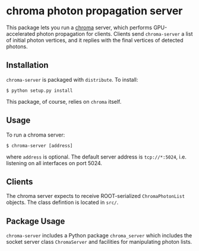 chroma photon propagation server
================================
This package lets you run a [chroma](http://chroma.bitbucket.com) server, which performs GPU-accelerated photon propagation for clients. Clients send `chroma-server` a list of initial photon vertices, and it replies with the final vertices of detected photons.

Installation
------------
`chroma-server` is packaged with `distribute`. To install:

    $ python setup.py install

This package, of course, relies on `chroma` itself.

Usage
-----
To run a chroma server:

    $ chroma-server [address]

where `address` is optional. The default server address is `tcp://*:5024`, i.e. listening on all interfaces on port 5024.

Clients
-------
The chroma server expects to receive ROOT-serialized `ChromaPhotonList` objects. The class defintion is located in `src/`.

Package Usage
-------------
`chroma-server` includes a Python package `chroma_server` which includes the socket server class `ChromaServer` and facilities for manipulating photon lists.

